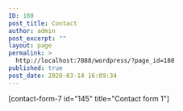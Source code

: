 ```yaml
---
ID: 180
post_title: Contact
author: admin
post_excerpt: ""
layout: page
permalink: >
  http://localhost:7888/wordpress/?page_id=180
published: true
post_date: 2020-03-14 16:09:34
---
```

<!-- wp:paragraph -->
<p>[contact-form-7 id="145" title="Contact form 1"] </p>
<!-- /wp:paragraph -->